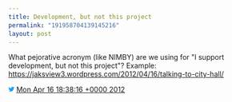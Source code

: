 ```yaml
---
title: Development, but not this project
permalink: "191958704139145216"
layout: post
---
```


What pejorative acronym (like NIMBY) are we using for "I support development, but not this project"? Example: <https://jaksview3.wordpress.com/2012/04/16/talking-to-city-hall/>

<img src="images/twitter.png" width="12" /> [Mon Apr 16 18:38:16 +0000 2012](https://twitter.com/sillygwailo/status/191958704139145216)